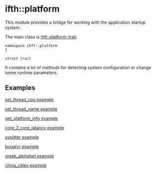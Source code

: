 # ifth::platform

This module provides a bridge for working with the application startup system.

The main class is [ihft::platform::trait](include/platform/platform.h).

```
namespace ihft::platform
{

struct trait
```

It contains a lot of methods for detecting system configuration or change some runtime parameters.

## Examples

[set_thread_cpu example](example/set_thread_cpu.cpp)

[set_thread_name example](example/set_thread_name.cpp)

[get_platform_info example](example/get_platform_info.cpp)

[core_2_core_latancy example](example/core_2_core_latancy.cpp)

[sysjitter example](example/sysjitter.cpp)

[bogatyr example](example/bogatyr.cpp)

[greek_alphabet example](example/greek_alphabet.cpp)

[china_cities example](example/china_cities.cpp)
